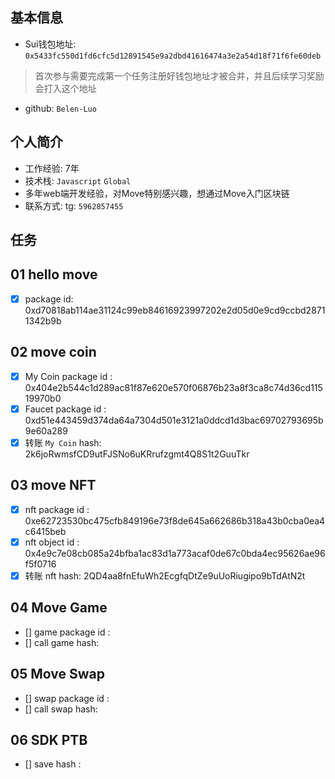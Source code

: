 ## 基本信息
- Sui钱包地址: `0x5433fc550d1fd6cfc5d12891545e9a2dbd41616474a3e2a54d18f71f6fe60deb`
> 首次参与需要完成第一个任务注册好钱包地址才被合并，并且后续学习奖励会打入这个地址
- github: `Belen-Luo`

## 个人简介
- 工作经验: 7年
- 技术栈: `Javascript` `Global`
- 多年web端开发经验，对Move特别感兴趣，想通过Move入门区块链
- 联系方式: tg: `5962857455` 

## 任务

##   01 hello move  
- [x] package id: 0xd70818ab114ae31124c99eb84616923997202e2d05d0e9cd9ccbd28711342b9b

##   02 move coin
- [x] My Coin package id : 0x404e2b544c1d289ac81f87e620e570f06876b23a8f3ca8c74d36cd11519970b0
- [x] Faucet package id : 0xd51e443459d374da64a7304d501e3121a0ddcd1d3bac69702793695b9e60a289
- [x] 转账 `My Coin` hash: 2k6joRwmsfCD9utFJSNo6uKRrufzgmt4Q8S1t2GuuTkr

##   03 move NFT
- [x] nft package id : 0xe62723530bc475cfb849196e73f8de645a662686b318a43b0cba0ea4c6415beb
- [x] nft object id : 0x4e9c7e08cb085a24bfba1ac83d1a773acaf0de67c0bda4ec95626ae96f5f0716
- [x] 转账 nft  hash: 2QD4aa8fnEfuWh2EcgfqDtZe9uUoRiugipo9bTdAtN2t

##   04 Move Game
- [] game package id :
- [] call game hash:

##   05 Move Swap
- [] swap package id :
- [] call swap hash:

##   06 SDK PTB
- [] save hash :
